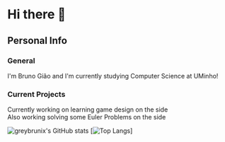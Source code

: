 # Hi there 👋
## Personal Info
### General
I'm Bruno Gião and I'm currently studying Computer Science at UMinho!

### Current Projects
Currently working on learning game design on the side <br />
Also working solving some Euler Problems on the side

![greybrunix's GitHub stats](https://github-readme-stats.vercel.app/api?username=greybrunix&count_private=true&show_icons=true&theme=synthwave)
[![Top Langs](https://github-readme-stats.vercel.app/api/top-langs/?username=greybrunix&layout=compact&langs_count=8&theme=synthwave)]
